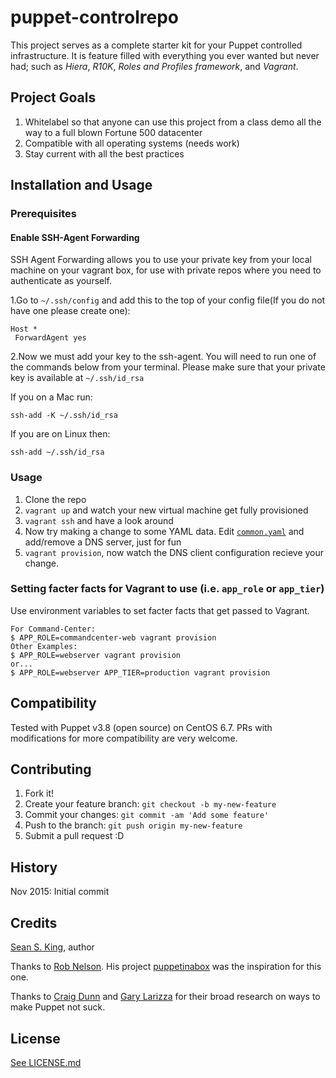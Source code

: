 # puppet-controlrepo

This project serves as a complete starter kit for your Puppet controlled infrastructure. It is feature filled with everything you ever wanted but never had; such as *Hiera*, *R10K*, *Roles and Profiles framework*, and *Vagrant*.

## Project Goals

  1. Whitelabel so that anyone can use this project from a class demo all the way to a full blown Fortune 500 datacenter
  2. Compatible with all operating systems (needs work)
  3. Stay current with all the best practices

## Installation and Usage

### Prerequisites
 
#### Enable SSH-Agent Forwarding
SSH Agent Forwarding allows you to use your private key from your local machine on your vagrant box, for use with private repos where you need to authenticate as yourself. 

1.Go to `~/.ssh/config` and add this to the top of your config file(If you do not have one please create one):

```
Host *
 ForwardAgent yes
```
2.Now we must add your key to the ssh-agent. You will need to run one of the commands below from your terminal. Please make sure that your private key is available at `~/.ssh/id_rsa`

If you on a Mac run:

```
ssh-add -K ~/.ssh/id_rsa
```
If you are on Linux then:

```
ssh-add ~/.ssh/id_rsa
```
### Usage
  1. Clone the repo
  1. `vagrant up` and watch your new virtual machine get fully provisioned
  1. `vagrant ssh` and have a look around
  1. Now try making a change to some YAML data. Edit [`common.yaml`](hieradata/common.yaml) and add/remove a DNS server, just for fun
  1. `vagrant provision`, now watch the DNS client configuration recieve your change.    

### Setting facter facts for Vagrant to use (i.e. `app_role` or `app_tier`)
  
Use environment variables to set facter facts that get passed to Vagrant.

```
For Command-Center:
$ APP_ROLE=commandcenter-web vagrant provision
Other Examples:
$ APP_ROLE=webserver vagrant provision
or...
$ APP_ROLE=webserver APP_TIER=production vagrant provision

```

## Compatibility

Tested with Puppet v3.8 (open source) on CentOS 6.7. PRs  with modifications for more compatibility are very welcome.

## Contributing

1. Fork it!
2. Create your feature branch: `git checkout -b my-new-feature`
3. Commit your changes: `git commit -am 'Add some feature'`
4. Push to the branch: `git push origin my-new-feature`
5. Submit a pull request :D

## History

Nov 2015: Initial commit


## Credits

[Sean S. King](https://github.com/seanscottking), author

Thanks to [Rob Nelson](http://rnelson0.com). His project [puppetinabox](https://github.com/puppetinabox) was the inspiration for this one.

Thanks to [Craig Dunn](www.craigdunn.org) and [Gary Larizza](http://garylarizza.com) for their broad research on ways to make Puppet not suck.


## License

[See LICENSE.md](LICENSE.md)
